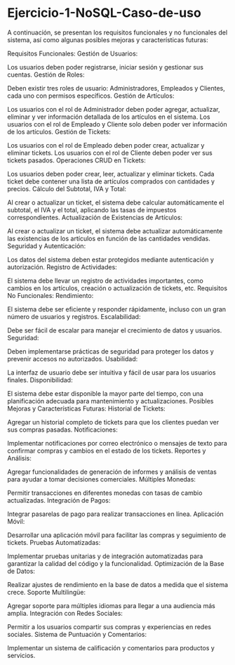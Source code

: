 # Ejercicio-1-NoSQL-Caso-de-uso


A continuación, se presentan los requisitos funcionales y no funcionales del sistema, así como algunas posibles mejoras y características futuras:

Requisitos Funcionales:
Gestión de Usuarios:

Los usuarios deben poder registrarse, iniciar sesión y gestionar sus cuentas.
Gestión de Roles:

Deben existir tres roles de usuario: Administradores, Empleados y Clientes, cada uno con permisos específicos.
Gestión de Artículos:

Los usuarios con el rol de Administrador deben poder agregar, actualizar, eliminar y ver información detallada de los artículos en el sistema.
Los usuarios con el rol de Empleado y Cliente solo deben poder ver información de los artículos.
Gestión de Tickets:

Los usuarios con el rol de Empleado deben poder crear, actualizar y eliminar tickets.
Los usuarios con el rol de Cliente deben poder ver sus tickets pasados.
Operaciones CRUD en Tickets:

Los usuarios deben poder crear, leer, actualizar y eliminar tickets.
Cada ticket debe contener una lista de artículos comprados con cantidades y precios.
Cálculo del Subtotal, IVA y Total:

Al crear o actualizar un ticket, el sistema debe calcular automáticamente el subtotal, el IVA y el total, aplicando las tasas de impuestos correspondientes.
Actualización de Existencias de Artículos:

Al crear o actualizar un ticket, el sistema debe actualizar automáticamente las existencias de los artículos en función de las cantidades vendidas.
Seguridad y Autenticación:

Los datos del sistema deben estar protegidos mediante autenticación y autorización.
Registro de Actividades:

El sistema debe llevar un registro de actividades importantes, como cambios en los artículos, creación o actualización de tickets, etc.
Requisitos No Funcionales:
Rendimiento:

El sistema debe ser eficiente y responder rápidamente, incluso con un gran número de usuarios y registros.
Escalabilidad:

Debe ser fácil de escalar para manejar el crecimiento de datos y usuarios.
Seguridad:

Deben implementarse prácticas de seguridad para proteger los datos y prevenir accesos no autorizados.
Usabilidad:

La interfaz de usuario debe ser intuitiva y fácil de usar para los usuarios finales.
Disponibilidad:

El sistema debe estar disponible la mayor parte del tiempo, con una planificación adecuada para mantenimiento y actualizaciones.
Posibles Mejoras y Características Futuras:
Historial de Tickets:

Agregar un historial completo de tickets para que los clientes puedan ver sus compras pasadas.
Notificaciones:

Implementar notificaciones por correo electrónico o mensajes de texto para confirmar compras y cambios en el estado de los tickets.
Reportes y Análisis:

Agregar funcionalidades de generación de informes y análisis de ventas para ayudar a tomar decisiones comerciales.
Múltiples Monedas:

Permitir transacciones en diferentes monedas con tasas de cambio actualizadas.
Integración de Pagos:

Integrar pasarelas de pago para realizar transacciones en línea.
Aplicación Móvil:

Desarrollar una aplicación móvil para facilitar las compras y seguimiento de tickets.
Pruebas Automatizadas:

Implementar pruebas unitarias y de integración automatizadas para garantizar la calidad del código y la funcionalidad.
Optimización de la Base de Datos:

Realizar ajustes de rendimiento en la base de datos a medida que el sistema crece.
Soporte Multilingüe:

Agregar soporte para múltiples idiomas para llegar a una audiencia más amplia.
Integración con Redes Sociales:

Permitir a los usuarios compartir sus compras y experiencias en redes sociales.
Sistema de Puntuación y Comentarios:

Implementar un sistema de calificación y comentarios para productos y servicios.
